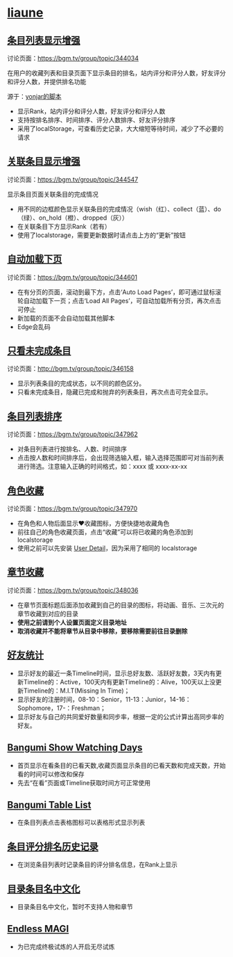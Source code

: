 # [liaune](https://bgm.tv/user/liaune)

## [条目列表显示增强](https://github.com/bangumi/scripts/raw/master/liaune/bangumi%E5%88%97%E8%A1%A8%E6%98%BE%E7%A4%BA%E5%A2%9E%E5%BC%BA.user.js)

讨论页面：https://bgm.tv/group/topic/344034

在用户的收藏列表和目录页面下显示条目的排名，站内评分和评分人数，好友评分和评分人数，并提供排名功能

源于：[yonjar的脚本](https://github.com/bangumi/scripts/tree/master/yonjar)
- 显示Rank，站内评分和评分人数，好友评分和评分人数
- 支持按排名排序、时间排序、评分人数排序、好友评分排序
- 采用了localStorage，可查看历史记录，大大缩短等待时间，减少了不必要的请求

## [关联条目显示增强](https://github.com/bangumi/scripts/raw/master/liaune/bangumi%E5%85%B3%E8%81%94%E6%9D%A1%E7%9B%AE%E6%98%BE%E7%A4%BA%E5%A2%9E%E5%BC%BA.user.js)

讨论页面：https://bgm.tv/group/topic/344547

显示条目页面关联条目的完成情况

- 用不同的边框颜色显示关联条目的完成情况（wish（红）、collect（蓝）、do（绿）、on_hold（橙）、dropped（灰））
- 在关联条目下方显示Rank（若有）
- 使用了localstorage，需要更新数据时请点击上方的“更新”按钮

## [自动加载下页](https://github.com/bangumi/scripts/raw/master/liaune/bangumi_unlimited_pages.user.js)

讨论页面：https://bgm.tv/group/topic/344601

- 在有分页的页面，滚动到最下方，点击‘Auto Load Pages’，即可通过鼠标滚轮自动加载下一页；点击‘Load All Pages’，可自动加载所有分页，再次点击可停止
- 新加载的页面不会自动加载其他脚本
- Edge会乱码

## [只看未完成条目](https://github.com/bangumi/scripts/raw/master/liaune/%E5%8F%AA%E7%9C%8B%E6%9C%AA%E5%AE%8C%E6%88%90%E6%9D%A1%E7%9B%AE.user.js)

讨论页面：http://bgm.tv/group/topic/346158

- 显示列表条目的完成状态，以不同的颜色区分。
- 只看未完成条目，隐藏已完成和抛弃的列表条目，再次点击可完全显示。

## [条目列表排序](https://github.com/bangumi/scripts/raw/master/liaune/bangumi%20%E6%9D%A1%E7%9B%AE%E5%88%97%E8%A1%A8%E6%8E%92%E5%BA%8F.user.js)

讨论页面：https://bgm.tv/group/topic/347962

- 对条目列表进行按排名、人数、时间排序
- 点击按人数和时间排序后，会出现筛选输入框，输入选择范围即可对当前列表进行筛选。注意输入正确的时间格式，如：xxxx 或 xxxx-xx-xx

## [角色收藏](https://github.com/bangumi/scripts/raw/master/liaune/bangumi%20%E8%A7%92%E8%89%B2%E6%94%B6%E8%97%8F.user.js)

讨论页面：https://bgm.tv/group/topic/347970

- 在角色和人物后面显示❤收藏图标，方便快捷地收藏角色
- 前往自己的角色收藏页面，点击“收藏”可以将已收藏的角色添加到 localstorage
- 使用之前可以先安装 [User Detail](https://github.com/bangumi/scripts/tree/master/yonjar#user-content-%E7%94%A8%E6%88%B7%E8%AF%A6%E6%83%85%E7%88%AC%E5%8F%96)，因为采用了相同的 localstorage

## [章节收藏](https://github.com/bangumi/scripts/raw/master/liaune/bangumi_episodes_collect.user.js)

讨论页面：https://bgm.tv/group/topic/348036

- 在章节页面标题后面添加收藏到自己的目录的图标，将动画、音乐、三次元的章节收藏到对应的目录
- **使用之前请到个人设置页面定义目录地址**
- **取消收藏并不能将章节从目录中移除，要移除需要前往目录删除**

## [好友统计](https://github.com/bangumi/scripts/raw/master/liaune/bangumi%20%E5%A5%BD%E5%8F%8B%E7%BB%9F%E8%AE%A1.user.js)

- 显示好友的最近一条Timeline时间，显示总好友数、活跃好友数，3天内有更新Timeline的：Active，100天内有更新Timeline的：Alive，100天以上没更新Timeline的：M.I.T(Missing In Time)；
- 显示好友的注册时间，08-10：Senior，11-13：Junior，14-16：Sophomore，17-：Freshman；
- 显示好友与自己的共同爱好数量和同步率，根据一定的公式计算出高同步率的好友。

## [Bangumi Show Watching Days](https://github.com/bangumi/scripts/raw/master/liaune/bangumi%20%20show%20watching%20days.user.js)

- 首页显示在看条目的已看天数,收藏页面显示条目的已看天数和完成天数，开始看的时间可以修改和保存
- 先去“在看”页面或Timeline获取时间方可正常使用

## [Bangumi Table List](https://github.com/bangumi/scripts/raw/master/liaune/bangumi%20table%20list.user.js)

- 在条目列表点击表格图标可以表格形式显示列表

## [条目评分排名历史记录](https://github.com/bangumi/scripts/raw/master/liaune/bangumi%20%E6%9D%A1%E7%9B%AE%E8%AF%84%E5%88%86%E6%8E%92%E5%90%8D%E5%8E%86%E5%8F%B2%E8%AE%B0%E5%BD%95.user.js)

- 在浏览条目列表时记录条目的评分排名信息，在Rank上显示

## [目录条目名中文化](https://github.com/bangumi/scripts/raw/master/liaune/bangumi%20%E7%9B%AE%E5%BD%95%E6%9D%A1%E7%9B%AE%E5%90%8D%E4%B8%AD%E6%96%87%E5%8C%96.user.js)

- 目录条目名中文化，暂时不支持人物和章节

## [Endless MAGI](https://github.com/bangumi/scripts/raw/master/liaune/bangumi%20Endless%20MAGI.user.js)

- 为已完成终极试炼的人开启无尽试炼

